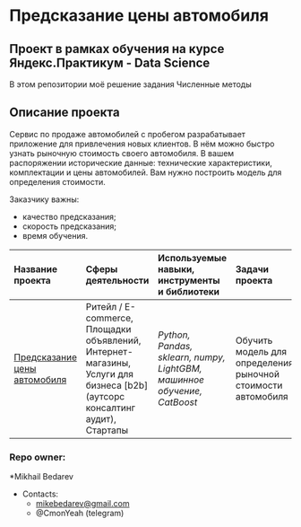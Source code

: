 # Предсказание цены автомобиля
## Проект в рамках обучения на курсе Яндекс.Практикум - Data Science

В этом репозитории моё решение задания Численные методы


## Описание проекта
Сервис по продаже автомобилей с пробегом  разрабатывает приложение для привлечения новых клиентов. В нём можно быстро узнать рыночную стоимость своего автомобиля. В вашем распоряжении исторические данные: технические характеристики, комплектации и цены автомобилей. Вам нужно построить модель для определения стоимости. 

Заказчику важны:  
- качество предсказания;  
- скорость предсказания;  
- время обучения.  

| Название проекта | Сферы деятельности | Используемые навыки, инструменты и библиотеки| Задачи проекта |
| :---------------------- | :---------------------- | :---------------------- |:---------------------- |
| [Предсказание цены автомобиля](prefabricated_project_1) | Ритейл / E-commerce, Площадки объявлений, Интернет-магазины, Услуги для бизнеса [b2b] (аутсорс консалтинг аудит), Стартапы | *Python, Pandas, sklearn, numpy, LightGBM, машинное обучение, CatBoost* | Обучить модель для определения рыночной стоимости автомобиля |


### Repo owner: ###
*Mikhail Bedarev  
* Contacts:    
   - mikebedarev@gmail.com  
   - @CmonYeah (telegram)
